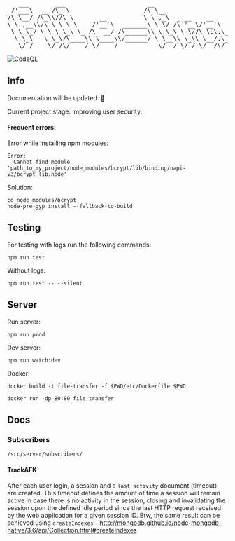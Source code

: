 <pre>
   ___       ___                      __                                        ___                
 /'___\  __ /\_ \                    /\ \__                                   /'___\               
/\ \__/ /\_\\//\ \       __          \ \ ,_\  _ __    __       ___      ____ /\ \__/    __   _ __  
\ \ ,__\\/\ \ \ \ \    /'__`\  _______\ \ \/ /\`'__\/'__`\   /' _ `\   /',__\\ \ ,__\ /'__`\/\`'__\
 \ \ \_/ \ \ \ \_\ \_ /\  __/ /\______\\ \ \_\ \ \//\ \L\.\_ /\ \/\ \ /\__, `\\ \ \_//\  __/\ \ \/ 
  \ \_\   \ \_\/\____\\ \____\\/______/ \ \__\\ \_\\ \__/.\_\\ \_\ \_\\/\____/ \ \_\ \ \____\\ \_\ 
   \/_/    \/_/\/____/ \/____/           \/__/ \/_/ \/__/\/_/ \/_/\/_/ \/___/   \/_/  \/____/ \/_/
</pre>
![CodeQL](https://github.com/loveyousomuch554/file-transfer/workflows/CodeQL/badge.svg?branch=main)

## Info
<p>Documentation will be updated. 🙂</p>

Current project stage: improving user security.

#### Frequent errors:
Error while installing npm modules:
```shell
Error: 
  Cannot find module 'path_to_my_project/node_modules/bcrypt/lib/binding/napi-v3/bcrypt_lib.node'
```

Solution: <br>
```Shell
cd node_modules/bcrypt
node-pre-gyp install --fallback-to-build
```

## Testing
<p>For testing with logs run the following commands:</p>

```shell
npm run test
```
Without logs:
```shell
npm run test -- --silent
```

## Server
Run server:     
```shell
npm run prod
````
Dev server: 
```shell
npm run watch:dev
```

Docker:

```shell
docker build -t file-transfer -f $PWD/etc/Dockerfile $PWD
```

```shell
docker run -dp 80:80 file-transfer 
```

## Docs

### Subscribers
`/src/server/subscribers/`

#### TrackAFK

After each user login, a session and a `last activity` document (timeout) are created. This timeout defines the amount of time a session will remain active in case there is no activity in the session, closing and invalidating the session upon the defined idle period since the last HTTP request received by the web application for a given session ID.
Btw, the same result can be achieved using `createIndexes` - http://mongodb.github.io/node-mongodb-native/3.6/api/Collection.html#createIndexes
